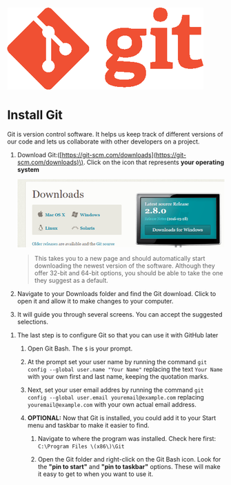 ![Git Logo](/assets/gitLogo.png)

# Install Git

Git is version control software. It helps us keep track of different versions of our code and lets us collaborate with other developers on a project.

1. Download Git:\([https://git-scm.com/downloads](https://git-scm.com/downloads)\). Click on the icon that represents **your operating system**

   ![Git Download Image](/assets/image05png.png)

   > This takes you to a new page and should automatically start downloading the newest version of the software. Although they offer 32-bit and 64-bit options, you should be able to take the one they suggest as a default.
   
2. Navigate to your Downloads folder and find the Git download. Click to open it and allow it to make changes to your computer.

3. It will guide you through several screens. You can accept the suggested selections.

<!--sec data-title="Windows Only" data-id="section0" data-show=true ces-->
1. The last step is to configure Git so that you can use it with GitHub later

      1. Open Git Bash.  The `$` is your prompt.

      2. At the prompt set your user name by running the command `git config --global user.name "Your Name"` replacing the text `Your Name` with your own first and last name, keeping the quotation marks.

      3. Next, set your user email addres by running the command `git config --global user.email youremail@example.com` replacing `youremail@example.com` with your own actual email address.

   2. **OPTIONAL:** Now that Git is installed, you could add it to your Start menu and taskbar to make it easier to find.

      1. Navigate to where the program was installed.  Check here first: `C:\Program Files \(x86\)\Git`

      2. Open the Git folder and right-click on the Git Bash icon.  Look for the **"pin to start"** and **"pin to taskbar"** options. These will make it easy to get to when you want to use it.

<!--endsec-->
   
   



